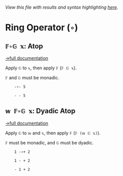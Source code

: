 *View this file with results and syntax highlighting [here](https://saltytine.github.io/BQN/help/atop.html).*

# Ring Operator (`∘`)

## `𝔽∘𝔾 𝕩`: Atop
[→full documentation](../doc/compose.md)

Apply `𝔾` to `𝕩`, then apply `𝔽` (`𝔽 𝔾 𝕩`).

`𝔽` and `𝔾` must be monadic.

        -∘- 5

        - - 5



## `𝕨 𝔽∘𝔾 𝕩`: Dyadic Atop
[→full documentation](../doc/compose.md)

Apply `𝔾` to `𝕨` and `𝕩`, then apply `𝔽` (`𝔽 (𝕨 𝔾 𝕩)`).

`𝔽` must be monadic, and `𝔾` must be dyadic.

        1 -∘+ 2

        1 - + 2

        - 1 + 2
